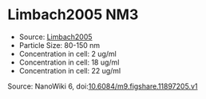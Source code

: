 <a name="material" />

# Limbach2005 NM3
<script type="application/ld+json">
  {
    "@context": "https://schema.org/",
    "@type": "ChemicalSubstance",
    "@id": "https://egonw.github.io/nanowiki/nanowiki163.html#material",
    "http://purl.org/dc/terms/conformsTo":
      {
        "@type": "CreativeWork",
        "@id": "https://bioschemas.org/profiles/ChemicalSubstance/0.4-RELEASE/"
      },
    "identfier": "163",
    "name": "Limbach2005 NM3",
    "url": "https://egonw.github.io/nanowiki/nanowiki163.html#material",
    "sameAs": "http://127.0.0.1/mediawiki/index.php/Special:URIResolver/Limbach2005_NM3"
  }
</script>


* Source: [Limbach2005](articleLimbach2005.md)
* Particle Size: 80-150 nm
* Concentration in cell: 2 ug/ml
* Concentration in cell: 18 ug/ml
* Concentration in cell: 22 ug/ml


Source: NanoWiki 6, doi:[10.6084/m9.figshare.11897205.v1](https://doi.org/10.6084/m9.figshare.11897205.v1)
